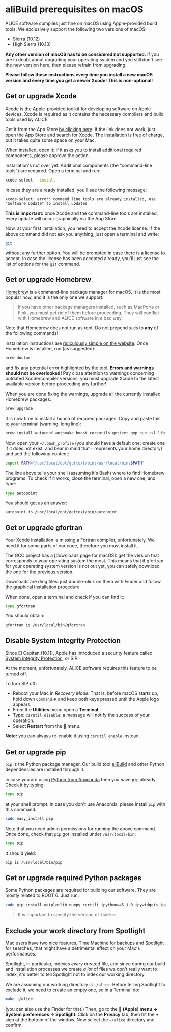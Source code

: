 aliBuild prerequisites on macOS
===============================

ALICE software compiles just fine on macOS using Apple-provided build tools. We exclusively support
the following two versions of macOS:

* Sierra (10.12)
* High Sierra (10.13)

**Any other version of macOS has to be considered not supported.** If you are in doubt about
upgrading your operating system and you still don't see the new version here, then please refrain
from upgrading.

**Please follow these instructions every time you install a new macOS version and every time you get
a newer Xcode! This is non-optional!**


## Get or upgrade Xcode

Xcode is the Apple-provided toolkit for developing software on Apple devices. Xcode is required as
it contains the necessary compilers and build tools used by ALICE.

Get it from the App Store [by clicking here](https://itunes.apple.com/gh/app/xcode/id497799835?mt=12):
if the link does not work, just open the App Store and search for Xcode. The installation is free of
charge, but it takes quite some space on your Mac.

When installed, open it: if it asks you to install additional required components, please approve
the action.

Installation's not over yet. Additional components (the "command-line tools") are required. Open a
terminal and run:

```bash
xcode-select --install
```

In case they are already installed, you'll see the following message:

```
xcode-select: error: command line tools are already installed, use "Software Update" to install updates
```

**This is important:** once Xcode and the command-line tools are installed, every update will occur
graphically via the App Store.

Now, at your first installation, you need to accept the Xcode license. If the above command did not
ask you anything, just open a terminal and write:

```bash
git
```

without any further option. You will be prompted in case there is a license to accept. In case the
license has been accepted already, you'll just see the list of options for the `git` command.


## Get or upgrade Homebrew

[Homebrew](https://brew.sh) is a command-line package manager for macOS. It is the most popular now,
and it is the only one we support.

> If you have other package managers installed, such as MacPorts or Fink, you must get rid of them
> before proceeding. They will conflict with Homebrew and ALICE software in a bad way.

Note that Homebrew does not run as root. Do not prepend `sudo` to **any** of the following commands!

Installation instructions are [ridiculously simple on the website](https://brew.sh/). Once Homebrew
is installed, run (as suggested):

```bash
brew doctor
```

and fix any potential error highlighted by the tool. **Errors and warnings should not be
overlooked!** Pay close attention to warnings concerning outdated Xcode/compiler versions: you must upgrade Xcode to the latest available version before proceeding any further!

When you are done fixing the warnings, upgrade all the currently installed Homebrew packages:

```bash
brew upgrade
```

It is now time to install a bunch of required packages. Copy and paste this to your terminal
(warning: long line):

```bash
brew install autoconf automake boost coreutils gettext gmp hub isl libmpc libtool m4 modules mpfr openssl pkg-config readline modules
```

Now, open your `~/.bash_profile` (you should have a default one; create one if it does not exist,
and bear in mind that `~` represents your home directory) and add the following content:

```bash
export PATH="/usr/local/opt/gettext/bin:/usr/local/bin:$PATH"
```

The line above tells your shell (assuming it's Bash) where to find Homebrew programs. To check if it
works, close the terminal, open a new one, and type:

```bash
type autopoint
```

You should get as an answer:

```
autopoint is /usr/local/opt/gettext/bin/autopoint
```


## Get or upgrade gfortran

Your Xcode installation is missing a Fortran compiler, unfortunately. We need it for some parts of
our code, therefore you must install it.

The GCC project has a [downloads page for macOS]: get the version that corresponds to your operating
system the most. This means that if gfortran for your operating system version is not out yet, you
can safely download the one for the previous version.

Downloads are dmg files: just double-click on them with Finder and follow the graphical installation
procedure.

When done, open a terminal and check if you can find it:

```bash
type gfortran
```

You should obtain:

```
gfortran is /usr/local/bin/gfortran
```

## Disable System Integrity Protection

Since El Capitan (10.11), Apple has introduced a security feature called [System Integrity
Protection](https://www.macworld.com/article/2986118/security/how-to-modify-system-integrity-protection-in-el-capitan.html), or SIP.

At the moment, unfortunately, ALICE software requires this feature to be turned off.

To turn SIP off:

* Reboot your Mac in _Recovery Mode_. That is, before macOS starts up, hold down `Command-R` and
  keep both keys pressed until the Apple logo appears.
* From the **Utilities** menu open a **Terminal**.
* Type: `csrutil disable`: a message will notify the success of your operation.
* Select **Restart** from the  menu.

**Note:** you can always re-enable it using `csrutil enable` instead.


## Get or upgrade pip

`pip` is the Python package manager. Our build tool
[aliBuild](https://pypi.python.org/pypi/alibuild/) and other Python dependencies are installed
through it.

In case you are using [Python from Anaconda](https://www.anaconda.com/) then you have `pip` already.
Check it by typing:

```bash
type pip
```

at your shell prompt. In case you don't use Anaconda, please install `pip` with this command:

```bash
sudo easy_install pip
```

Note that you need admin permissions for running the above command. Once done, check that `pip` got
installed under `/usr/local/bin`:

```bash
type pip
```

It should yield:

```
pip is /usr/local/bin/pip
```


## Get or upgrade required Python packages

Some Python packages are required for building our software. They are mostly related to ROOT 6. Just
run:

```bash
sudo pip install matplotlib numpy certifi ipython==5.1.0 ipywidgets ipykernel notebook metakernel pyyaml
```

> It is important to specify the version of `ipython`.


## Exclude your work directory from Spotlight

Mac users have two nice features, Time Machine for backups and Spotlight for searches, that might
have a detrimental effect on your Mac's performances.

Spotlight, in particular, indexes _every_ created file, and since during our build and installation
processes we create _a lot_ of files we don't really want to index, it's better to tell Spotlight
not to index our working directory.

We are assuming our working directory is `~/alice`. Before telling Spotlight to exclude it, we need
to create an empty one, so in a Terminal do:

```bash
make ~/alice
```

(you can also use the Finder for that.) Then, go to the ** (Apple) menu → System preferences →
Spotlight**. Click on the **Privacy** tab, then hit the **+** sign at the bottom of the window. Now
select the `~/alice` directory and confirm.
